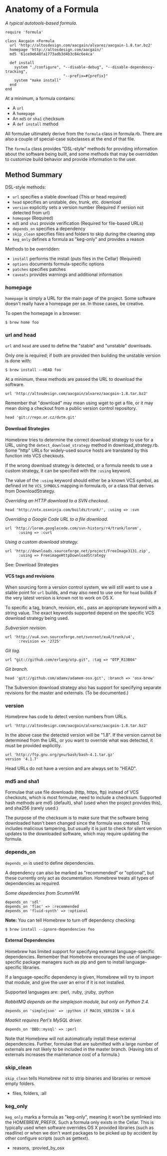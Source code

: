 # Anatomy of a Formula

*A typical autotools-based formula.*

    require 'formula'

    class Aacgain <Formula
      url 'http://altosdesign.com/aacgain/alvarez/aacgain-1.8.tar.bz2'
      homepage 'http://altosdesign.com/aacgain/'
      md5 '61ce9e648fa1773adb3d4b3c84c6e4ca'
    
      def install
        system "./configure", "--disable-debug", "--disable-dependency-tracking",
                              "--prefix=#{prefix}"
        system "make install"
      end
    end

At a minimum, a formula contains:

 - A `url`
 - A `homepage`
 - An `md5` or `sha1` checksum
 - A `def install` method

All formulae ultimately derive from the `formula` class in formula.rb. There
are also a couple of special-case subclasses at the end of that file.

The `formula` class provides "DSL-style" methods for providing information
about the software being built, and some methods that may be overridden to
customize build behavior and provide information to the user.

## Method Summary

DSL-style methods:

 - `url` specifies a stable download (This or head required)
 - `head` specifies an unstable, dev, trunk, etc. download
 - `version` explicitly sets a version number (Required if version not detected from url)
 - `homepage` (Required)
 - `md5` and `sha1` provide verification (Required for file-based URLs)
 - `depends_on` specifies a dependency
 - `skip_clean` specifies files and folders to skip during the cleaning step
 - `keg_only` defines a formula as "keg-only" and provides a reason

Methods to be overridden:

 - `install` performs the install (puts files in the Cellar) (Required)
 - `options` documents formula-specific options
 - `patches` specifies patches
 - `caveats` provides warnings and additional information

### homepage

`homepage` is simply a URL for the main page of the project. Some software
doesn't really have a homepage per se. In those cases, be creative.

To open the homepage in a browser:

    $ brew home foo

### url and head

`url` and `head` are used to define the "stable" and "unstable" downloads.

Only one is required; if both are provided then building the unstable
version is done with:

    $ brew install --HEAD foo

At a minimum, these methods are passed the URL to download the software.

    url 'http://altosdesign.com/aacgain/alvarez/aacgain-1.8.tar.bz2'

Remember that "download" may mean using wget to get a file, or it may mean
doing a checkout from a public version control repository.

    head 'git://repo.or.cz/dvtm.git'

#### Download Strategies

Homebrew tries to determine the correct download strategy to use for a URL,
using the `detect_download_strategy` method in download\_strategy.rb. Some
"http" URLs for widely-used source hosts are translated by this function
into VCS checkouts.

If the wrong download strategy is detected, or a formula needs to use a
custom strategy, it can be specified with the `:using` keyword.

The value of the `:using` keyword should either be a known VCS symbol,
as defined int he `VCS_SYMBOLS` mapping in formula.rb, or a class that
derives from DownloadStrategy.

*Overriding an HTTP download to a SVN checkout.*

    head 'http://otx.osxninja.com/builds/trunk/', :using => :svn

*Overriding a Google Code URL to a file download.*

    url 'http://lorem.googlecode.com/svn-history/r4/trunk/lorem',
          :using => :curl

*Using a custom download strategy.*

    url 'http://downloads.sourceforge.net/project/FreeImage3131.zip',
          :using => FreeimageHttpDownloadStrategy

See: Download Strategies

#### VCS tags and revisions

When sourcing form a version control system, we will still want to use a
stable point for `url` builds, and may also need to use one for `head` builds
if the very latest version is known not to work on OS X.

To specific a tag, branch, revision, etc., pass an appropriate keyword with
a string value. The exact keywords supported depend on the specific VCS
download strategy being used.

*Subversion revision.*

    url 'http://xu4.svn.sourceforge.net/svnroot/xu4/trunk/u4',
          :revision => '2725'

*Git tag.*

    url "git://github.com/erlang/otp.git", :tag => "OTP_R13B04"

*Git branch.*

    head 'git://github.com/adamv/adamem-osx.git', :branch => 'osx-brew'

The Subversion download strategy also has support for specifying
separate revisions for the master and externals. (To be documented.)

### version

Homebrew has code to detect version numbers from URLs.

    url 'http://altosdesign.com/aacgain/alvarez/aacgain-1.8.tar.bz2'

In the above case the detected version will be "1.8". If the version cannot be
determined from the URL, or you want to override what was detected, it must be
provided explicitly.

    url 'http://ftp.gnu.org/gnu/bash/bash-4.1.tar.gz'
    version '4.1.7'

Head URLs do not have a version and are always set to "HEAD".

### md5 and sha1

Formulae that use file downloads (http, https, ftp) instead of VCS checkouts,
which is most formulae, need to include a checksum. Supported hash methods are
md5 (default), sha1 (used when the project provides this), and
sha256 (rarely used.)

The purpose of the checksum is to make sure that the software being
downloaded hasn't been changed since the formula was created. This
includes malicious tampering, but usually it is just to check for silent
version updates to the downloaded software, which may require updating the
formula.

### depends_on

`depends_on` is used to define dependencies.

A dependency can also be marked as "recommended" or "optional", but these
currently only act as documentation. Homebrew treats all types of
dependencies as required.

*Some depedencies from ScummVM.*

    depends_on 'sdl'
    depends_on 'flac' => :recommended
    depends_on 'fluid-synth' => :optional

**Note:** You can tell Homebrew to turn off dependency checking:

    $ brew install --ignore-dependencies foo

#### External Dependencies

Homebrew has limited support for specifying external language-specific
dependencies. Remember that Homebrew encourages the use of language-specific
package managers such as pip and gem to install language-specific libraries.

If a language-specific dependency is given, Homebrew will try to import that
module, and give the user an error if it is not installed.

Supported languages are: :perl, :ruby, :jruby, :python

*RabbitMQ depends on the simplejson module, but only on Python 2.4.*

    depends_on 'simplejson' => :python if MACOS_VERSION < 10.6

*Maatkit requires Perl's MySQL driver.*

    depends_on 'DBD::mysql' => :perl

Note that Homebrew will not automatically install these external dependencies.
Further, formulae that are submitted with a large number of externals are not
likely to be included in the master branch. (Having lots of externals
increases the maintenance cost of a formula.)

### skip_clean

`skip_clean` tells Homebrew not to strip binaries and libraries or remove
empty folders.

 - files, folders, :all

### keg_only

`keg_only` marks a formula as "keg-only", meaning it won't be symlinked into
the HOMEBREW\_PREFIX. Such a formula only exists in the Cellar. This is
typically used when software overrides OS X provided libraries (such as
readline) or when we don't want packages to be picked up by accident by
other configure scripts (such as gettext).

 - reasons, :provied\_by\_osx
